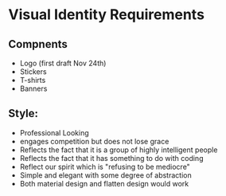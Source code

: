 # Visual Identity Requirements

## Compnents
* Logo (first draft Nov 24th)
* Stickers
* T-shirts
* Banners

## Style:
* Professional Looking
* engages competition but does not lose grace
* Reflects the fact that it is a group of highly intelligent people
* Reflects the fact that it has something to do with coding
* Reflect our spirit which is "refusing to be mediocre" 
* Simple and elegant with some degree of abstraction 
* Both material design and flatten design would work
